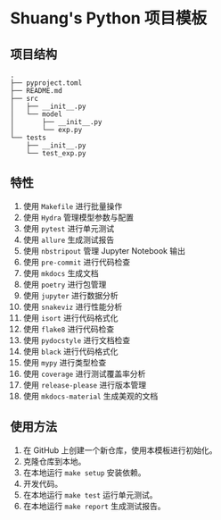# Shuang's Python 项目模板

## 项目结构

```shell
.
├── pyproject.toml
├── README.md
├── src
│   ├── __init__.py
│   └── model
│       ├── __init__.py
│       └── exp.py
└── tests
    ├── __init__.py
    └── test_exp.py
```

## 特性

1. 使用 `Makefile` 进行批量操作
2. 使用 `Hydra` 管理模型参数与配置
3. 使用 `pytest` 进行单元测试
4. 使用 `allure` 生成测试报告
5. 使用 `nbstripout` 管理 Jupyter Notebook 输出
6. 使用 `pre-commit` 进行代码检查
7. 使用 `mkdocs` 生成文档
8. 使用 `poetry` 进行包管理
9. 使用 `jupyter` 进行数据分析
10. 使用 `snakeviz` 进行性能分析
11. 使用 `isort` 进行代码格式化
12. 使用 `flake8` 进行代码检查
13. 使用 `pydocstyle` 进行文档检查
14. 使用 `black` 进行代码格式化
15. 使用 `mypy` 进行类型检查
16. 使用 `coverage` 进行测试覆盖率分析
17. 使用 `release-please` 进行版本管理
18. 使用 `mkdocs-material` 生成美观的文档

## 使用方法

1. 在 GitHub 上创建一个新仓库，使用本模板进行初始化。
2. 克隆仓库到本地。
3. 在本地运行 `make setup` 安装依赖。
4. 开发代码。
5. 在本地运行 `make test` 运行单元测试。
6. 在本地运行 `make report` 生成测试报告。
